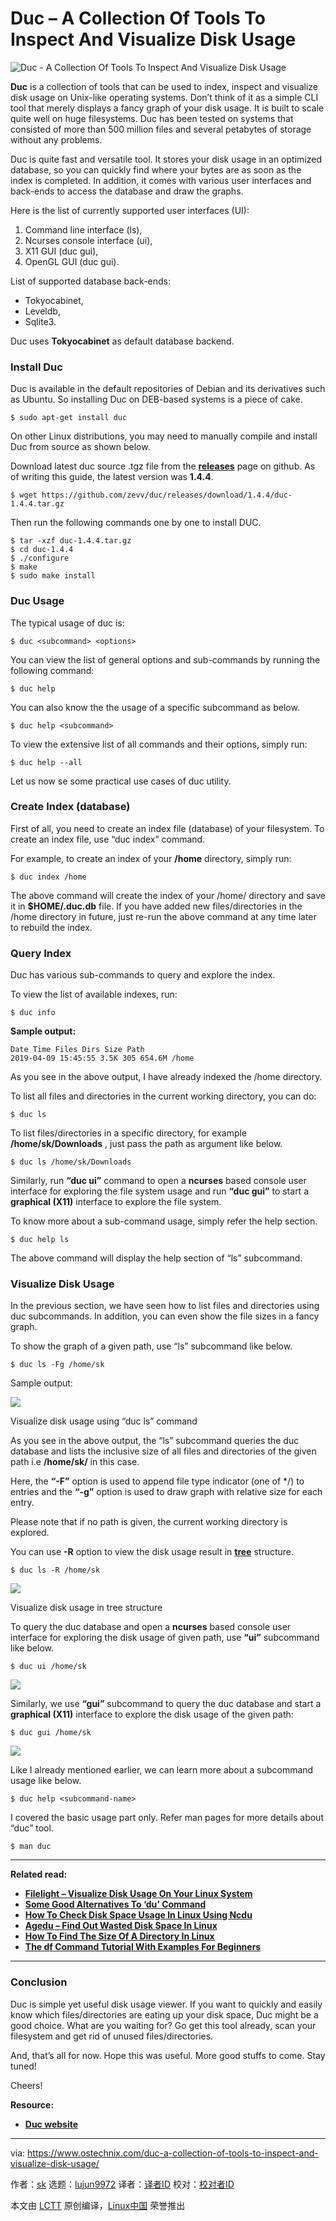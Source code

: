 [#]: collector: (lujun9972)
[#]: translator: ( )
[#]: reviewer: ( )
[#]: publisher: ( )
[#]: url: ( )
[#]: subject: (Duc – A Collection Of Tools To Inspect And Visualize Disk Usage)
[#]: via: (https://www.ostechnix.com/duc-a-collection-of-tools-to-inspect-and-visualize-disk-usage/)
[#]: author: (sk https://www.ostechnix.com/author/sk/)

Duc – A Collection Of Tools To Inspect And Visualize Disk Usage
======

![Duc - A Collection Of Tools To Inspect And Visualize Disk Usage][1]

**Duc** is a collection of tools that can be used to index, inspect and visualize disk usage on Unix-like operating systems. Don’t think of it as a simple CLI tool that merely displays a fancy graph of your disk usage. It is built to scale quite well on huge filesystems. Duc has been tested on systems that consisted of more than 500 million files and several petabytes of storage without any problems.

Duc is quite fast and versatile tool. It stores your disk usage in an optimized database, so you can quickly find where your bytes are as soon as the index is completed. In addition, it comes with various user interfaces and back-ends to access the database and draw the graphs.

Here is the list of currently supported user interfaces (UI):

  1. Command line interface (ls),
  2. Ncurses console interface (ui),
  3. X11 GUI (duc gui),
  4. OpenGL GUI (duc gui).



List of supported database back-ends:

  * Tokyocabinet,
  * Leveldb,
  * Sqlite3.



Duc uses **Tokyocabinet** as default database backend.

### Install Duc

Duc is available in the default repositories of Debian and its derivatives such as Ubuntu. So installing Duc on DEB-based systems is a piece of cake.

```
$ sudo apt-get install duc
```

On other Linux distributions, you may need to manually compile and install Duc from source as shown below.

Download latest duc source .tgz file from the [**releases**][2] page on github. As of writing this guide, the latest version was **1.4.4**.

```
$ wget https://github.com/zevv/duc/releases/download/1.4.4/duc-1.4.4.tar.gz
```

Then run the following commands one by one to install DUC.

```
$ tar -xzf duc-1.4.4.tar.gz
$ cd duc-1.4.4
$ ./configure
$ make
$ sudo make install
```

### Duc Usage

The typical usage of duc is:

```
$ duc <subcommand> <options>
```

You can view the list of general options and sub-commands by running the following command:

```
$ duc help
```

You can also know the the usage of a specific subcommand as below.

```
$ duc help <subcommand>
```

To view the extensive list of all commands and their options, simply run:

```
$ duc help --all
```

Let us now se some practical use cases of duc utility.

### Create Index (database)

First of all, you need to create an index file (database) of your filesystem. To create an index file, use “duc index” command.

For example, to create an index of your **/home** directory, simply run:

```
$ duc index /home
```

The above command will create the index of your /home/ directory and save it in **$HOME/.duc.db** file. If you have added new files/directories in the /home directory in future, just re-run the above command at any time later to rebuild the index.

### Query Index

Duc has various sub-commands to query and explore the index.

To view the list of available indexes, run:

```
$ duc info
```

**Sample output:**

```
Date Time Files Dirs Size Path
2019-04-09 15:45:55 3.5K 305 654.6M /home
```

As you see in the above output, I have already indexed the /home directory.

To list all files and directories in the current working directory, you can do:

```
$ duc ls
```

To list files/directories in a specific directory, for example **/home/sk/Downloads** , just pass the path as argument like below.

```
$ duc ls /home/sk/Downloads
```

Similarly, run **“duc ui”** command to open a **ncurses** based console user interface for exploring the file system usage and run **“duc gui”** to start a **graphical (X11)** interface to explore the file system.

To know more about a sub-command usage, simply refer the help section.

```
$ duc help ls
```

The above command will display the help section of “ls” subcommand.

### Visualize Disk Usage

In the previous section, we have seen how to list files and directories using duc subcommands. In addition, you can even show the file sizes in a fancy graph.

To show the graph of a given path, use “ls” subcommand like below.

```
$ duc ls -Fg /home/sk
```

Sample output:

![][3]

Visualize disk usage using “duc ls” command

As you see in the above output, the “ls” subcommand queries the duc database and lists the inclusive size of all
files and directories of the given path i.e **/home/sk/** in this case.

Here, the **“-F”** option is used to append file type indicator (one of */) to entries and the **“-g”** option is used to draw graph with relative size for each entry.

Please note that if no path is given, the current working directory is explored.

You can use **-R** option to view the disk usage result in [**tree**][4] structure.

```
$ duc ls -R /home/sk
```

![][5]

Visualize disk usage in tree structure

To query the duc database and open a **ncurses** based console user interface for exploring the disk usage of given path, use **“ui”** subcommand like below.

```
$ duc ui /home/sk
```

![][6]

Similarly, we use **“gui”** subcommand to query the duc database and start a **graphical (X11)** interface to explore the disk usage of the given path:

```
$ duc gui /home/sk
```

![][7]

Like I already mentioned earlier, we can learn more about a subcommand usage like below.

```
$ duc help <subcommand-name>
```

I covered the basic usage part only. Refer man pages for more details about “duc” tool.

```
$ man duc
```

* * *

**Related read:**

  * [**Filelight – Visualize Disk Usage On Your Linux System**][8]
  * [**Some Good Alternatives To ‘du’ Command**][9]
  * [**How To Check Disk Space Usage In Linux Using Ncdu**][10]
  * [**Agedu – Find Out Wasted Disk Space In Linux**][11]
  * [**How To Find The Size Of A Directory In Linux**][12]
  * [**The df Command Tutorial With Examples For Beginners**][13]



* * *

### Conclusion

Duc is simple yet useful disk usage viewer. If you want to quickly and easily know which files/directories are eating up your disk space, Duc might be a good choice. What are you waiting for? Go get this tool already, scan your filesystem and get rid of unused files/directories.

And, that’s all for now. Hope this was useful. More good stuffs to come. Stay tuned!

Cheers!

**Resource:**

  * [**Duc website**][14]



--------------------------------------------------------------------------------

via: https://www.ostechnix.com/duc-a-collection-of-tools-to-inspect-and-visualize-disk-usage/

作者：[sk][a]
选题：[lujun9972][b]
译者：[译者ID](https://github.com/译者ID)
校对：[校对者ID](https://github.com/校对者ID)

本文由 [LCTT](https://github.com/LCTT/TranslateProject) 原创编译，[Linux中国](https://linux.cn/) 荣誉推出

[a]: https://www.ostechnix.com/author/sk/
[b]: https://github.com/lujun9972
[1]: https://www.ostechnix.com/wp-content/uploads/2019/04/duc-720x340.png
[2]: https://github.com/zevv/duc/releases
[3]: http://www.ostechnix.com/wp-content/uploads/2019/04/duc-1-1.png
[4]: https://www.ostechnix.com/view-directory-tree-structure-linux/
[5]: http://www.ostechnix.com/wp-content/uploads/2019/04/duc-2.png
[6]: http://www.ostechnix.com/wp-content/uploads/2019/04/duc-3.png
[7]: http://www.ostechnix.com/wp-content/uploads/2019/04/duc-4.png
[8]: https://www.ostechnix.com/filelight-visualize-disk-usage-on-your-linux-system/
[9]: https://www.ostechnix.com/some-good-alternatives-to-du-command/
[10]: https://www.ostechnix.com/check-disk-space-usage-linux-using-ncdu/
[11]: https://www.ostechnix.com/agedu-find-out-wasted-disk-space-in-linux/
[12]: https://www.ostechnix.com/find-size-directory-linux/
[13]: https://www.ostechnix.com/the-df-command-tutorial-with-examples-for-beginners/
[14]: https://duc.zevv.nl/
